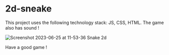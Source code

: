 # 2d-sneake
This project uses the following technology stack: JS, CSS, HTML. The game also has sound !


 ![Screenshot 2023-06-25 at 11-53-36 Snake 2d](https://github.com/ArtLevel/2d-sneake/assets/124143546/c0c173a7-150e-459f-a528-ac13f188a023)


Have a good game !
